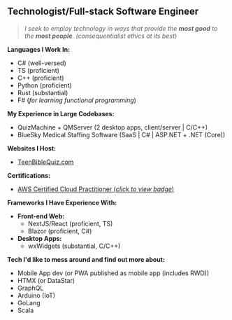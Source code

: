 ## Technologist/Full-stack Software Engineer

> *I seek to employ technology in ways that provide the ***most good*** to the ***most people***. (consequentialist ethics at its best)* 

**Languages I Work In:**
- C# (well-versed)
- TS (proficient)
- C++ (proficient)
- Python (proficient)
- Rust (substantial)
- F# (*for learning functional programming*)
 
**My Experience in Large Codebases:**
- QuizMachine + QMServer (2 desktop apps, client/server | C/C++)
- BlueSky Medical Staffing Software (SaaS | C# | ASP.NET + .NET (Core))

**Websites I Host:**
- [TeenBibleQuiz.com](https://teenbiblequiz.com)

**Certifications:**
- [AWS Certified Cloud Practitioner (*click to view badge*)](https://www.credly.com/badges/ffd32618-4225-4169-8dd2-fb66db08961d/public_url)

**Frameworks I Have Experience With:**
- **Front-end Web:**  
  - NextJS/React (proficient, TS)
  - Blazor (proficient, C#)
- **Desktop Apps:**  
  - wxWidgets (substantial, C/C++)

**Tech I'd like to mess around and find out more about:**
- Mobile App dev (or PWA published as mobile app (includes RWD))
- HTMX (or DataStar)
- GraphQL
- Arduino (IoT)
- GoLang
- Scala
